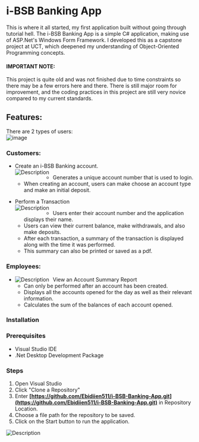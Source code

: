 # i-BSB Banking App

This is where it all started, my first application built without going through tutorial hell. The i-BSB Banking App is a simple  C# application, making use of ASP.Net's Windows Form Framework. I developed this as a capstone project at UCT, which deepened my understanding of Object-Oriented Programming concepts.
#### IMPORTANT NOTE: 
This project is quite old and was not finished due to time constraints so there may be a few errors here and there. There is still major room for improvement, and the coding practices in this project are still very novice compared to my current standards.

## Features:
There are 2 types of users:  
![image](https://github.com/user-attachments/assets/10f2f36c-cfda-4cee-8d51-420234868644)

### Customers:
- Create an i-BSB Banking account.  
  <img src="https://github.com/user-attachments/assets/edf70407-ae36-4828-a559-3ad3fbf87f4a" alt="Description" style="float: left; margin-right: 10px;" />
  - Generates a unique account number that is used to login.
  - When creating an account, users can make choose an account type and make an initial deposit.

- Perform a Transaction  
  <img src="https://github.com/user-attachments/assets/1c735bd0-0dd7-49c7-9bfa-bec79e3ab15c" alt="Description" style="float: left; margin-right: 10px;" />
  - Users enter their account number and the application displays their name.
  - Users can view their current balance, make withdrawals, and also make deposits.
  - After each transaction, a summary of the transaction is displayed along with the time it was performed.
  - This summary can also be printed or saved as a pdf.

### Employees:
- View an Account Summary Report
  <img src="https://github.com/user-attachments/assets/b48f9ef8-54c7-47b8-8f36-502a11ec176e" alt="Description" style="float: left; margin-right: 10px;" />
  - Can only be performed after an account has been created.
  - Displays all the accounts opened for the day as well as their relevant information.
  - Calculates the sum of the balances of each account opened.

### Installation

### Prerequisites
- Visual Studio IDE
- .Net Desktop Development Package

### Steps
1. Open Visual Studio 
2. Click "Clone a Repository"
3. Enter **[https://github.com/Ebidiien511/i-BSB-Banking-App.git](https://github.com/Ebidiien511/i-BSB-Banking-App.git)** in Repository Location.
4. Choose a file path for the repository to be saved.
5. Click on the Start button to run the application.  
<img src="https://github.com/user-attachments/assets/34586746-b16e-427f-89cd-67ec441e94c2" alt="Description" style="float: left; margin-right: 10px;" />



 
  
 
  

